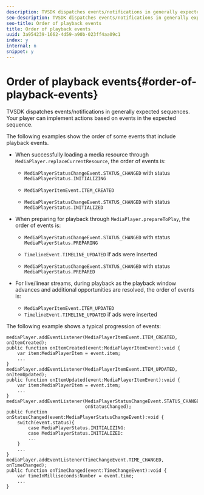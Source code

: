 ```yaml
---
description: TVSDK dispatches events/notifications in generally expected sequences. Your player can implement actions based on events in the expected sequence.
seo-description: TVSDK dispatches events/notifications in generally expected sequences. Your player can implement actions based on events in the expected sequence.
seo-title: Order of playback events
title: Order of playback events
uuid: 3a954239-1662-4d59-a90b-023ff4aa09c1
index: y
internal: n
snippet: y
---
```


# Order of playback events{#order-of-playback-events}

TVSDK dispatches events/notifications in generally expected sequences. Your player can implement actions based on events in the expected sequence.

<a id="section_6E34A6C7936245D88DEB3315DA64598B"></a>

The following examples show the order of some events that include playback events.

* When successfully loading a media resource through `MediaPlayer.replaceCurrentResource`, the order of events is:

    * `MediaPlayerStatusChangeEvent.STATUS_CHANGED` with status `MediaPlayerStatus.INITIALIZING` 
    
    * `MediaPlayerItemEvent.ITEM_CREATED` 
    * `MediaPlayerStatusChangeEvent.STATUS_CHANGED` with status `MediaPlayerStatus.INITIALIZED`

* When preparing for playback through `MediaPlayer.prepareToPlay`, the order of events is:

    * `MediaPlayerStatusChangeEvent.STATUS_CHANGED` with status `MediaPlayerStatus.PREPARING` 
    
    * `TimelineEvent.TIMELINE_UPDATED` if ads were inserted 
    * `MediaPlayerStatusChangeEvent.STATUS_CHANGED` with status `MediaPlayerStatus.PREPARED`

* For live/linear streams, during playback as the playback window advances and additional opportunities are resolved, the order of events is:

    * `MediaPlayerItemEvent.ITEM_UPDATED` 
    * `TimelineEvent.TIMELINE_UPDATED` if ads were inserted

<a id="section_76C13548AF934868B70757CA5489E516"></a>

The following example shows a typical progression of events:

```
mediaPlayer.addEventListener(MediaPlayerItemEvent.ITEM_CREATED, onItemCreated); 
public function onItemCreated(event:MediaPlayerItemEvent):void { 
    var item:MediaPlayerItem = event.item; 
    ... 
} 
mediaPlayer.addEventListener(MediaPlayerItemEvent.ITEM_UPDATED, onItemUpdated); 
public function onItemUpdated(event:MediaPlayerItemEvent):void { 
    var item:MediaPlayerItem = event.item; 
    ... 
} 
mediaPlayer.addEventListener(MediaPlayerStatusChangeEvent.STATUS_CHANGED,  
                             onStatusChanged); 
public function onStatusChanged(event:MediaPlayerStatusChangeEvent):void { 
    switch(event.status){ 
        case MediaPlayerStatus.INITIALIZING: 
        case MediaPlayerStatus.INITIALIZED: 
        ... 
    } 
    ... 
} 
mediaPlayer.addEventListener(TimeChangeEvent.TIME_CHANGED, onTimeChanged); 
public function onTimeChanged(event:TimeChangeEvent):void { 
    var timeInMilliseconds:Number = event.time; 
    ... 
}
```

